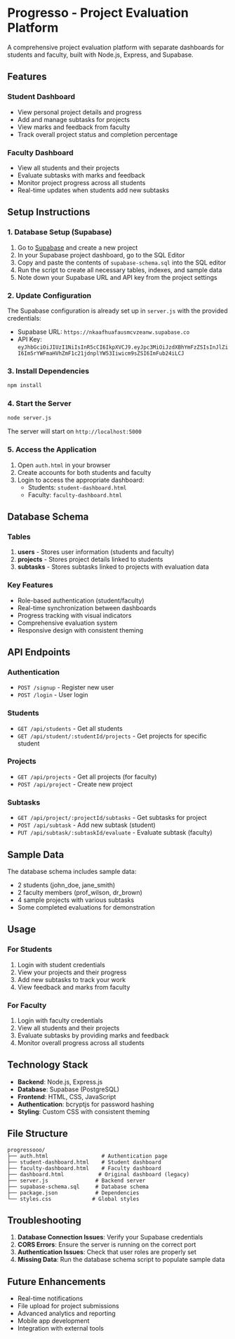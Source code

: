 # Progresso - Project Evaluation Platform

A comprehensive project evaluation platform with separate dashboards for students and faculty, built with Node.js, Express, and Supabase.

## Features

### Student Dashboard
- View personal project details and progress
- Add and manage subtasks for projects
- View marks and feedback from faculty
- Track overall project status and completion percentage

### Faculty Dashboard
- View all students and their projects
- Evaluate subtasks with marks and feedback
- Monitor project progress across all students
- Real-time updates when students add new subtasks

## Setup Instructions

### 1. Database Setup (Supabase)

1. Go to [Supabase](https://supabase.com) and create a new project
2. In your Supabase project dashboard, go to the SQL Editor
3. Copy and paste the contents of `supabase-schema.sql` into the SQL editor
4. Run the script to create all necessary tables, indexes, and sample data
5. Note down your Supabase URL and API key from the project settings

### 2. Update Configuration

The Supabase configuration is already set up in `server.js` with the provided credentials:
- Supabase URL: `https://nkaafhuafausmcvzeanw.supabase.co`
- API Key: `eyJhbGciOiJIUzI1NiIsInR5cCI6IkpXVCJ9.eyJpc3MiOiJzdXBhYmFzZSIsInJlZiI6Im5rYWFmaHVhZmF1c21jdnplYW53Iiwicm9sZSI6ImFub24iLCJ`

### 3. Install Dependencies

```bash
npm install
```

### 4. Start the Server

```bash
node server.js
```

The server will start on `http://localhost:5000`

### 5. Access the Application

1. Open `auth.html` in your browser
2. Create accounts for both students and faculty
3. Login to access the appropriate dashboard:
   - Students: `student-dashboard.html`
   - Faculty: `faculty-dashboard.html`

## Database Schema

### Tables

1. **users** - Stores user information (students and faculty)
2. **projects** - Stores project details linked to students
3. **subtasks** - Stores subtasks linked to projects with evaluation data

### Key Features

- Role-based authentication (student/faculty)
- Real-time synchronization between dashboards
- Progress tracking with visual indicators
- Comprehensive evaluation system
- Responsive design with consistent theming

## API Endpoints

### Authentication
- `POST /signup` - Register new user
- `POST /login` - User login

### Students
- `GET /api/students` - Get all students
- `GET /api/student/:studentId/projects` - Get projects for specific student

### Projects
- `GET /api/projects` - Get all projects (for faculty)
- `POST /api/project` - Create new project

### Subtasks
- `GET /api/project/:projectId/subtasks` - Get subtasks for project
- `POST /api/subtask` - Add new subtask (student)
- `PUT /api/subtask/:subtaskId/evaluate` - Evaluate subtask (faculty)

## Sample Data

The database schema includes sample data:
- 2 students (john_doe, jane_smith)
- 2 faculty members (prof_wilson, dr_brown)
- 4 sample projects with various subtasks
- Some completed evaluations for demonstration

## Usage

### For Students
1. Login with student credentials
2. View your projects and their progress
3. Add new subtasks to track your work
4. View feedback and marks from faculty

### For Faculty
1. Login with faculty credentials
2. View all students and their projects
3. Evaluate subtasks by providing marks and feedback
4. Monitor overall progress across all students

## Technology Stack

- **Backend**: Node.js, Express.js
- **Database**: Supabase (PostgreSQL)
- **Frontend**: HTML, CSS, JavaScript
- **Authentication**: bcryptjs for password hashing
- **Styling**: Custom CSS with consistent theming

## File Structure

```
progressooo/
├── auth.html                 # Authentication page
├── student-dashboard.html    # Student dashboard
├── faculty-dashboard.html    # Faculty dashboard
├── dashboard.html           # Original dashboard (legacy)
├── server.js               # Backend server
├── supabase-schema.sql     # Database schema
├── package.json            # Dependencies
└── styles.css             # Global styles
```

## Troubleshooting

1. **Database Connection Issues**: Verify your Supabase credentials
2. **CORS Errors**: Ensure the server is running on the correct port
3. **Authentication Issues**: Check that user roles are properly set
4. **Missing Data**: Run the database schema script to populate sample data

## Future Enhancements

- Real-time notifications
- File upload for project submissions
- Advanced analytics and reporting
- Mobile app development
- Integration with external tools
